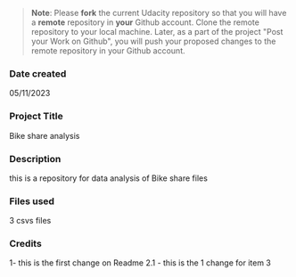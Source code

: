 >**Note**: Please **fork** the current Udacity repository so that you will have a **remote** repository in **your** Github account. Clone the remote repository to your local machine. Later, as a part of the project "Post your Work on Github", you will push your proposed changes to the remote repository in your Github account.

### Date created
05/11/2023

### Project Title
Bike share analysis

### Description
this is a repository for data analysis of Bike share files

### Files used
3 csvs files

### Credits
1- this is the first change on Readme
2.1 - this is the 1 change for item 3
